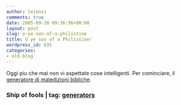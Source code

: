 ```yaml
---
author: leibniz
comments: true
date: 2005-09-30 09:36:56+00:00
layout: post
slug: o-ye-son-of-a-philistine
title: O ye son of a Philistine!
wordpress_id: 635
categories:
- old-blog
---
```


Oggi piu che mai non vi aspettate cose intelligenti. Per cominciare, il [generatore di maledizioni bibliche](http://www.shipoffools.com/curses/index.html).   


### Ship of fools | tag: [generators](http://www.technorati.com/tags/generators)
